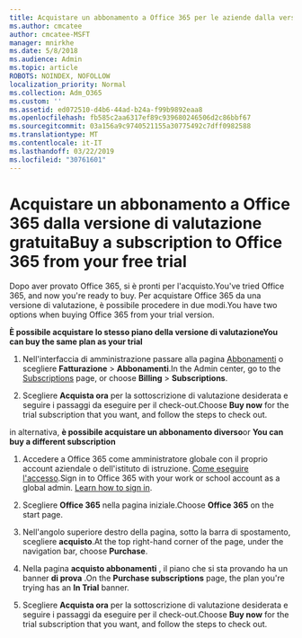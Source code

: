 ```yaml
---
title: Acquistare un abbonamento a Office 365 per le aziende dalla versione di valutazione gratuita
ms.author: cmcatee
author: cmcatee-MSFT
manager: mnirkhe
ms.date: 5/8/2018
ms.audience: Admin
ms.topic: article
ROBOTS: NOINDEX, NOFOLLOW
localization_priority: Normal
ms.collection: Adm_O365
ms.custom: ''
ms.assetid: ed072510-d4b6-44ad-b24a-f99b9892eaa8
ms.openlocfilehash: fb585c2aa6317ef89c939680246506d2c86bbf67
ms.sourcegitcommit: 03a156a9c9740521155a30775492c7dff0982588
ms.translationtype: MT
ms.contentlocale: it-IT
ms.lasthandoff: 03/22/2019
ms.locfileid: "30761601"
---
```

# <a name="buy-a-subscription-to-office-365-from-your-free-trial"></a><span data-ttu-id="81bcd-102">Acquistare un abbonamento a Office 365 dalla versione di valutazione gratuita</span><span class="sxs-lookup"><span data-stu-id="81bcd-102">Buy a subscription to Office 365 from your free trial</span></span>

<span data-ttu-id="81bcd-103">Dopo aver provato Office 365, si è pronti per l'acquisto.</span><span class="sxs-lookup"><span data-stu-id="81bcd-103">You've tried Office 365, and now you're ready to buy.</span></span> <span data-ttu-id="81bcd-104">Per acquistare Office 365 da una versione di valutazione, è possibile procedere in due modi.</span><span class="sxs-lookup"><span data-stu-id="81bcd-104">You have two options when buying Office 365 from your trial version.</span></span>
  
 <span data-ttu-id="81bcd-105">**È possibile acquistare lo stesso piano della versione di valutazione**</span><span class="sxs-lookup"><span data-stu-id="81bcd-105">**You can buy the same plan as your trial**</span></span>
  
1. <span data-ttu-id="81bcd-106">Nell'interfaccia di amministrazione passare alla pagina [Abbonamenti](https://go.microsoft.com/fwlink/p/?linkid=842054) o scegliere **Fatturazione** \> **Abbonamenti**.</span><span class="sxs-lookup"><span data-stu-id="81bcd-106">In the Admin center, go to the [Subscriptions](https://go.microsoft.com/fwlink/p/?linkid=842054) page, or choose **Billing** \> **Subscriptions**.</span></span>
    
2. <span data-ttu-id="81bcd-107">Scegliere **Acquista ora** per la sottoscrizione di valutazione desiderata e seguire i passaggi da eseguire per il check-out.</span><span class="sxs-lookup"><span data-stu-id="81bcd-107">Choose **Buy now** for the trial subscription that you want, and follow the steps to check out.</span></span> 
    
<span data-ttu-id="81bcd-108">in alternativa, **è possibile acquistare un abbonamento diverso**</span><span class="sxs-lookup"><span data-stu-id="81bcd-108">or **You can buy a different subscription**</span></span>
  
1. <span data-ttu-id="81bcd-109">Accedere a Office 365 come amministratore globale con il proprio account aziendale o dell'istituto di istruzione. [Come eseguire l'accesso](https://support.office.com/article/e9eb7d51-5430-4929-91ab-6157c5a050b4).</span><span class="sxs-lookup"><span data-stu-id="81bcd-109">Sign in to Office 365 with your work or school account as a global admin. [Learn how to sign in](https://support.office.com/article/e9eb7d51-5430-4929-91ab-6157c5a050b4).</span></span>
    
2. <span data-ttu-id="81bcd-110">Scegliere **Office 365** nella pagina iniziale.</span><span class="sxs-lookup"><span data-stu-id="81bcd-110">Choose **Office 365** on the start page.</span></span> 
    
3. <span data-ttu-id="81bcd-111">Nell'angolo superiore destro della pagina, sotto la barra di spostamento, scegliere **acquisto**.</span><span class="sxs-lookup"><span data-stu-id="81bcd-111">At the top right-hand corner of the page, under the navigation bar, choose **Purchase**.</span></span>
    
4. <span data-ttu-id="81bcd-112">Nella pagina **acquisto abbonamenti** , il piano che si sta provando ha un banner **di prova** .</span><span class="sxs-lookup"><span data-stu-id="81bcd-112">On the **Purchase subscriptions** page, the plan you're trying has an **In Trial** banner.</span></span> 
    
5. <span data-ttu-id="81bcd-113">Scegliere **Acquista ora** per la sottoscrizione di valutazione desiderata e seguire i passaggi da eseguire per il check-out.</span><span class="sxs-lookup"><span data-stu-id="81bcd-113">Choose **Buy now** for the trial subscription that you want, and follow the steps to check out.</span></span> 
    

